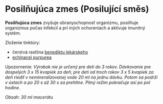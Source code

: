 Posilňujúca zmes (Posilující směs)
==================================

**Posilňujúca zmes** zvyšuje obranyschopnosť organizmu, posilňuje organizmus
počas infekcií a pri iných ochoreniach a aktivuje imunitný systém.

Zloženie tinktúry:

* čerstvá rastlina [benediktu lekárskeho](/sip/bylinky/benedikt-lekarsky)
* [echinacei purpurea](/sip/bylinky/echinacea-purpurea)

Upozornenie: *Výrobok nie je určený pre deti do 3 rokov. Dávkovanie pre
dospelých 3 x 15 kvapiek za deň; pre deti od troch rokov 3 x 5 kvapiek za deň
riediť v nemineralizovanej vode 20 ml na jednu dávku. Potom sa podrží v ústach a
po 20 s až 30 s sa prehltne. Pitný režim pokračuje asi po pol hodine.*

*Obsah: 30 ml macerátu*

